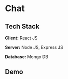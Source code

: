 
# Chat

## Tech Stack

**Client:** React JS

**Server:** Node JS, Express JS

**Database:** Mongo DB
  
## Demo
  

